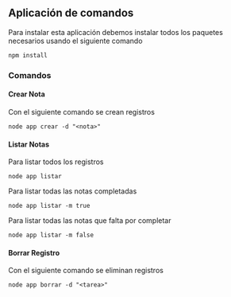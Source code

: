 ## Aplicación de comandos 

Para instalar esta aplicación debemos instalar todos los paquetes necesarios usando el siguiente comando

```
npm install
```

### Comandos

#### Crear Nota
Con el siguiente comando se crean registros

```
node app crear -d "<nota>"
```

#### Listar Notas
Para listar todos los registros

```
node app listar
```

Para listar todas las notas completadas

```
node app listar -m true
```

Para listar todas las notas que falta por completar

```
node app listar -m false
```

#### Borrar Registro
Con el siguiente comando se eliminan registros

```
node app borrar -d "<tarea>"
```
